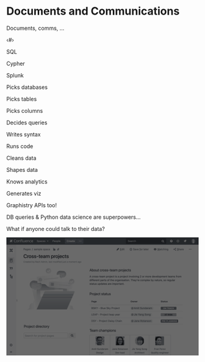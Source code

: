 # Documents and Communications

Documents, comms, …

‹#›

SQL

Cypher

Splunk

Picks databases

Picks tables

Picks columns

Decides queries

Writes syntax

Runs code

Cleans data

Shapes data

Knows analytics

Generates viz



Graphistry APIs too!

DB queries & Python data science are superpowers... 

What if anyone could talk to their data?

![Document Analysis](./images/user/06_Documents__comms____1.png)

